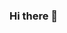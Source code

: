 ### Hi there 👋

<!--
**ugwu01/ugwu01** is a ✨ _special_ ✨ repository because its `README.md` (this file) appears on your GitHub profile.

Here are some ideas to get you started:

- 🔭 I’m currently working on various data analysis projects using Spreadsheet, SQL, PowerBI, Tableeau and Python
- 🌱 I’m currently learning R Script for data analysis
- 👯 I’m looking to collaborate on data analytics and data science projects.
- 🤔 I’m looking for help with ...
- 💬 Ask me about ...
- 📫 How to reach me: kankonian@gmail.com 
- 😄 Pronouns: He/Her
- ⚡ Fun fact: ...
-->
